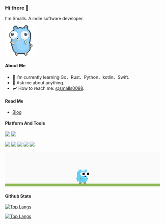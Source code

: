 ### Hi there 👋
I'm Smalls. A indie software developer.

<img src="https://github.com/smalls0098/smalls0098/blob/main/go.gif" width="100">

#### About Me
- 🌱 I’m currently learning Go、Rust、Python、kotlin、Swift.
- 💬 Ask me about anything.
- 🛩️ How to reach me: [@smalls0098](https://t.me/smalls0098).

#### Read Me
- [Blog](http://smalls0098.com)

#### Platform And Tools
[![](https://img.shields.io/badge/macOS-Monterey-d0d1d4?style=flat-square&logo=Apple)](<[https://](https://www.apple.com/macos/monterey/)>)
[![](https://img.shields.io/badge/windows-10-blue?style=flat-square&logo=Windows)](<[https://](https://www.microsoft.com/en-us/windows)>)

[![](https://img.shields.io/badge/-Golang-00ADD8?style=flat-square&logo=go&logoColor=ffffff)](https://golang.org/)
[![](https://img.shields.io/badge/-Docker-2496ED?style=flat-square&logo=Docker&logoColor=ffffff)](https://www.docker.com/)
[![](https://img.shields.io/badge/-XCode-50afe9?style=flat-square&logo=Xcode&logoColor=ffffff)](https://developer.apple.com/xcode/)
[![](https://img.shields.io/badge/-Goland-3c5cf0?style=flat-square&logo=Goland&logoColor=ffffff)](https://www.jetbrains.com/zh-cn/go/)
[![](https://img.shields.io/badge/-AndroidStudio-71d88c?style=flat-square&logo=AndroidStudio&logoColor=ffffff)](https://developer.android.com/studio)

<img src="https://github.com/smalls0098/smalls0098/blob/main/gopher.gif">

#### Github State

[![Top Langs](https://github-readme-stats.vercel.app/api?username=smalls0098&show_icons=true&count_private=true)](https://github.com/smalls0098?tab=repositories)

[![Top Langs](https://github-readme-stats.vercel.app/api/top-langs/?username=smalls0098&layout=compact&show_icons=true&count_private=true)](https://github.com/smalls0098?tab=repositories)